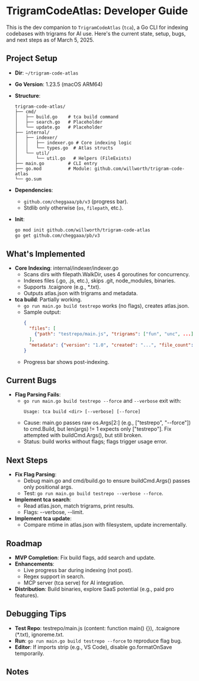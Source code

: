 # TrigramCodeAtlas: Developer Guide

This is the dev companion to `TrigramCodeAtlas` (`tca`), a Go CLI for indexing codebases with trigrams for AI use. Here's the current state, setup, bugs, and next steps as of March 5, 2025.

## Project Setup
- **Dir**: `~/trigram-code-atlas`
- **Go Version**: 1.23.5 (macOS ARM64)
- **Structure**:

  ```
  trigram-code-atlas/
  ├── cmd/
  │   ├── build.go    # tca build command
  │   ├── search.go   # Placeholder
  │   └── update.go   # Placeholder
  ├── internal/
  │   ├── indexer/
  │   │   ├── indexer.go # Core indexing logic
  │   │   └── types.go  # Atlas structs
  │   └── util/
  │       └── util.go   # Helpers (FileExists)
  ├── main.go         # CLI entry
  ├── go.mod          # Module: github.com/willworth/trigram-code-atlas
  └── go.sum
  ```

- **Dependencies**:
  - `github.com/cheggaaa/pb/v3` (progress bar).
  - Stdlib only otherwise (`os`, `filepath`, etc.).
- **Init**:
  ```bash
  go mod init github.com/willworth/trigram-code-atlas
  go get github.com/cheggaaa/pb/v3
  ```

## What's Implemented

- **Core Indexing**: internal/indexer/indexer.go
  - Scans dirs with filepath.WalkDir, uses 4 goroutines for concurrency.
  - Indexes files (.go, .js, etc.), skips .git, node_modules, binaries.
  - Supports .tcaignore (e.g., *.txt).
  - Outputs atlas.json with trigrams and metadata.
- **tca build**: Partially working.
  - `go run main.go build testrepo` works (no flags), creates atlas.json.
  - Sample output:
    ```json
    {
      "files": [
        {"path": "testrepo/main.js", "trigrams": ["fun", "unc", ...], "mtime": "..."}
      ],
      "metadata": {"version": "1.0", "created": "...", "file_count": 1}
    }
    ```
  - Progress bar shows post-indexing.

## Current Bugs

- **Flag Parsing Fails**:
  - `go run main.go build testrepo --force` and `--verbose` exit with:
    ```
    Usage: tca build <dir> [--verbose] [--force]
    ```
  - Cause: main.go passes raw os.Args[2:] (e.g., ["testrepo", "--force"]) to cmd.Build, but len(args) != 1 expects only ["testrepo"]. Fix attempted with buildCmd.Args(), but still broken.
  - Status: build works without flags; flags trigger usage error.

## Next Steps

- **Fix Flag Parsing**:
  - Debug main.go and cmd/build.go to ensure buildCmd.Args() passes only positional args.
  - Test: `go run main.go build testrepo --verbose --force`.
- **Implement tca search**:
  - Read atlas.json, match trigrams, print results.
  - Flags: --verbose, --limit.
- **Implement tca update**:
  - Compare mtime in atlas.json with filesystem, update incrementally.

## Roadmap

- **MVP Completion**: Fix build flags, add search and update.
- **Enhancements**:
  - Live progress bar during indexing (not post).
  - Regex support in search.
  - MCP server (tca serve) for AI integration.
- **Distribution**: Build binaries, explore SaaS potential (e.g., paid pro features).

## Debugging Tips

- **Test Repo**: testrepo/main.js (content: function main() {}), .tcaignore (*.txt), ignoreme.txt.
- **Run**: `go run main.go build testrepo --force` to reproduce flag bug.
- **Editor**: If imports strip (e.g., VS Code), disable go.formatOnSave temporarily.

## Notes

